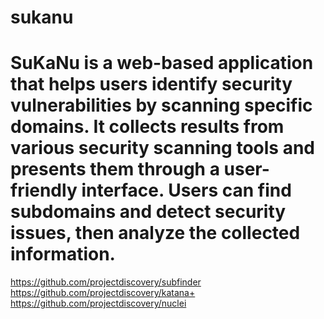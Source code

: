# sukanu

# SuKaNu is a web-based application that helps users identify security vulnerabilities by scanning specific domains. It collects results from various security scanning tools and presents them through a user-friendly interface. Users can find subdomains and detect security issues, then analyze the collected information.

https://github.com/projectdiscovery/subfinder
https://github.com/projectdiscovery/katana+
https://github.com/projectdiscovery/nuclei
